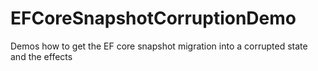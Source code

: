 # EFCoreSnapshotCorruptionDemo
Demos how to get the EF core snapshot migration into a corrupted state and the effects

